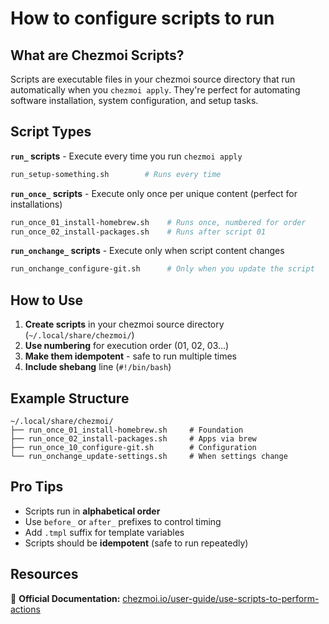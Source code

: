 # How to configure scripts to run

## What are Chezmoi Scripts?

Scripts are executable files in your chezmoi source directory that run automatically when you `chezmoi apply`. They're perfect for automating software installation, system configuration, and setup tasks.

## Script Types

**`run_` scripts** - Execute every time you run `chezmoi apply`
```bash
run_setup-something.sh        # Runs every time
```

**`run_once_` scripts** - Execute only once per unique content (perfect for installations)
```bash
run_once_01_install-homebrew.sh    # Runs once, numbered for order
run_once_02_install-packages.sh    # Runs after script 01
```

**`run_onchange_` scripts** - Execute only when script content changes
```bash
run_onchange_configure-git.sh      # Only when you update the script
```

## How to Use

1. **Create scripts** in your chezmoi source directory (`~/.local/share/chezmoi/`)
2. **Use numbering** for execution order (01, 02, 03...)
3. **Make them idempotent** - safe to run multiple times
4. **Include shebang** line (`#!/bin/bash`)

## Example Structure

```
~/.local/share/chezmoi/
├── run_once_01_install-homebrew.sh     # Foundation
├── run_once_02_install-packages.sh     # Apps via brew
├── run_once_10_configure-git.sh        # Configuration
└── run_onchange_update-settings.sh     # When settings change
```

## Pro Tips

- Scripts run in **alphabetical order**
- Use `before_` or `after_` prefixes to control timing
- Add `.tmpl` suffix for template variables
- Scripts should be **idempotent** (safe to run repeatedly)

## Resources

📖 **Official Documentation:** [chezmoi.io/user-guide/use-scripts-to-perform-actions](https://www.chezmoi.io/user-guide/use-scripts-to-perform-actions/) 